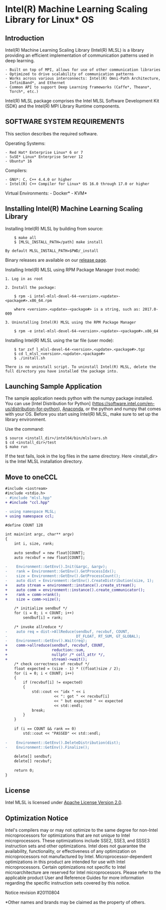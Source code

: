 # Intel(R) Machine Learning Scaling Library for Linux* OS
## Introduction ##
Intel(R) Machine Learning Scaling Library (Intel(R) MLSL) is a library providing
an efficient implementation of communication patterns used in deep learning.

    - Built on top of MPI, allows for use of other communication libraries
    - Optimized to drive scalability of communication patterns
    - Works across various interconnects: Intel(R) Omni-Path Architecture,
      InfiniBand*, and Ethernet
    - Common API to support Deep Learning frameworks (Caffe*, Theano*,
      Torch*, etc.)

Intel(R) MLSL package comprises the Intel MLSL Software Development Kit (SDK)
and the Intel(R) MPI Library Runtime components.
## SOFTWARE SYSTEM REQUIREMENTS ##
This section describes the required software.

Operating Systems:

    - Red Hat* Enterprise Linux* 6 or 7
    - SuSE* Linux* Enterprise Server 12
    - Ubuntu* 16

Compilers:

    - GNU*: C, C++ 4.4.0 or higher
    - Intel(R) C++ Compiler for Linux* OS 16.0 through 17.0 or higher

Virtual Environments:
    - Docker*
    - KVM*
## Installing Intel(R) Machine Learning Scaling Library ##
Installing Intel(R) MLSL by building from source:

        $ make all
        $ [MLSL_INSTALL_PATH=/path] make install

    By default MLSL_INSTALL_PATH=$PWD/_install

Binary releases are available on our [release page](https://github.com/intel/MLSL/releases).

Installing Intel(R) MLSL using RPM Package Manager (root mode):

    1. Log in as root

    2. Install the package:

        $ rpm -i intel-mlsl-devel-64-<version>.<update>-<package#>.x86_64.rpm

        where <version>.<update>-<package#> is a string, such as: 2017.0-009

    3. Uninstalling Intel(R) MLSL using the RPM Package Manager

        $ rpm -e intel-mlsl-devel-64-<version>.<update>-<package#>.x86_64

Installing Intel(R) MLSL using the tar file (user mode):

        $ tar zxf l_mlsl-devel-64-<version>.<update>.<package#>.tgz
        $ cd l_mlsl_<version>.<update>.<package#>
        $ ./install.sh

    There is no uninstall script. To uninstall Intel(R) MLSL, delete the
    full directory you have installed the package into.

## Launching Sample Application ##

The sample application needs python with the numpy package installed.
You can use [Intel Distribution for Python]
(https://software.intel.com/en-us/distribution-for-python),
[Anaconda](https://conda.io/docs/user-guide/install/download.html),
or the python and numpy that comes with your OS.
Before you start using Intel(R) MLSL, make sure to set up the library environment.

Use the command:

    $ source <install_dir>/intel64/bin/mlslvars.sh
    $ cd <install_dir>/test
    $ make run

If the test fails, look in the log files in the same directory.
Here  <install_dir> is the Intel MLSL installation directory.
## Move to oneCCL ##

```diff
#include <iostream>
#include <stdio.h>
- #include "mlsl.hpp"
+ #include "ccl.hpp"

- using namespace MLSL;
+ using namespace ccl;

#define COUNT 128
 
int main(int argc, char** argv)
{
    int i, size, rank;
 
    auto sendbuf = new float[COUNT];
    auto recvbuf = new float[COUNT];
 
-    Environment::GetEnv().Init(&argc, &argv);
-    rank = Environment::GetEnv().GetProcessIdx();
-    size = Environment::GetEnv().GetProcessCount();     
-    auto dist = Environment::GetEnv().CreateDistribution(size, 1);
+    auto stream = environment::instance().create_stream();
+    auto comm = environment::instance().create_communicator();
+    rank = comm->rank();
+    size = comm->size();
 
    /* initialize sendbuf */
    for (i = 0; i < COUNT; i++)
        sendbuf[i] = rank;
 
    /* invoke allreduce */
-    auto req = dist->AllReduce(sendbuf, recvbuf, COUNT,                      
-                               DT_FLOAT, RT_SUM, GT_GLOBAL);
-    Environment::GetEnv().Wait(req);
+    comm->allreduce(sendbuf, recvbuf, COUNT,
+                    reduction::sum,
+                    nullptr /* coll_attr */,
+                    stream)->wait(); 
    /* check correctness of recvbuf */
    float expected = (size - 1) * ((float)size / 2);
    for (i = 0; i < COUNT; i++)
    {
        if (recvbuf[i] != expected)
        {
            std::cout << "idx " << i
                      << ": got " << recvbuf[i]
                      << " but expected " << expected
                      << std::endl;
            break;
        }
    }
 
    if (i == COUNT && rank == 0)
        std::cout << "PASSED" << std::endl;
 
-    Environment::GetEnv().DeleteDistribution(dist);
-    Environment::GetEnv().Finalize();
 
    delete[] sendbuf;
    delete[] recvbuf;
 
    return 0;
}
```


## License ##
Intel MLSL is licensed under [Apache License Version 2.0](https://github.com/01org/MLSL/blob/master/LICENSE).
## Optimization Notice ##
Intel's compilers may or may not optimize to the same degree for non-Intel
microprocessors for optimizations that are not unique to Intel microprocessors.
These optimizations include SSE2, SSE3, and SSSE3 instruction sets and other
optimizations. Intel does not guarantee the availability, functionality, or
effectiveness of any optimization on microprocessors not manufactured by Intel.
Microprocessor-dependent optimizations in this product are intended for use 
with Intel microprocessors. Certain optimizations not specific to Intel 
microarchitecture are reserved for Intel microprocessors. Please refer to the 
applicable product User and Reference Guides for more information regarding the
specific instruction sets covered by this notice.

Notice revision #20110804

*Other names and brands may be claimed as the property of others.

